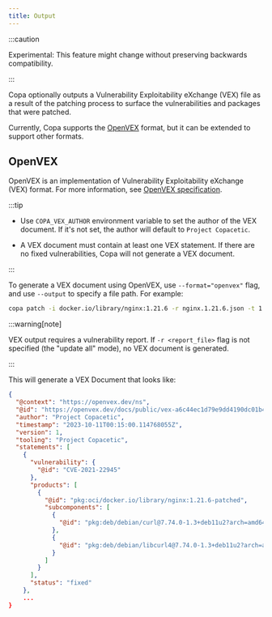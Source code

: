```yaml
---
title: Output
---
```


:::caution

Experimental: This feature might change without preserving backwards compatibility.

:::

Copa optionally outputs a Vulnerability Exploitability eXchange (VEX) file as a result of the patching process to surface the vulnerabilities and packages that were patched.

Currently, Copa supports the [OpenVEX](https://github.com/openvex) format, but it can be extended to support other formats.

## OpenVEX

OpenVEX is an implementation of Vulnerability Exploitability eXchange (VEX) format. For more information, see [OpenVEX specification](https://github.com/openvex/spec/).

:::tip

- Use `COPA_VEX_AUTHOR` environment variable to set the author of the VEX document. If it's not set, the author will default to `Project Copacetic`.

- A VEX document must contain at least one VEX statement. If there are no fixed vulnerabilities, Copa will not generate a VEX document.

:::

To generate a VEX document using OpenVEX, use `--format="openvex"` flag, and use `--output` to specify a file path. For example:

```bash
copa patch -i docker.io/library/nginx:1.21.6 -r nginx.1.21.6.json -t 1.21.6-patched --format="openvex" --output "nginx.1.21.6-vex.json"
```
:::warning[note]

VEX output requires a vulnerability report. If `-r <report_file>` flag is not specified (the "update all" mode), no VEX document is generated.

:::

This will generate a VEX Document that looks like:

```json
{
  "@context": "https://openvex.dev/ns",
  "@id": "https://openvex.dev/docs/public/vex-a6c44ec1d79e9dd4190dc01b4ecf7527ebb26bd37c01e32e6efcd203ae00d2a5",
  "author": "Project Copacetic",
  "timestamp": "2023-10-11T00:15:00.114768055Z",
  "version": 1,
  "tooling": "Project Copacetic",
  "statements": [
    {
      "vulnerability": {
        "@id": "CVE-2021-22945"
      },
      "products": [
        {
          "@id": "pkg:oci/docker.io/library/nginx:1.21.6-patched",
          "subcomponents": [
            {
              "@id": "pkg:deb/debian/curl@7.74.0-1.3+deb11u2?arch=amd64"
            },
            {
              "@id": "pkg:deb/debian/libcurl4@7.74.0-1.3+deb11u2?arch=amd64"
            }
          ]
        }
      ],
      "status": "fixed"
    },
    ...
}
```
